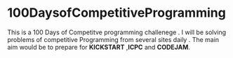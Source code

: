 # 100DaysofCompetitiveProgramming
This is a 100 Days of Competitve programming challenege . I will be solving problems of competitive Programming from several sites daily .
The main aim would be to prepare for **KICKSTART** ,**ICPC** and **CODEJAM**.
